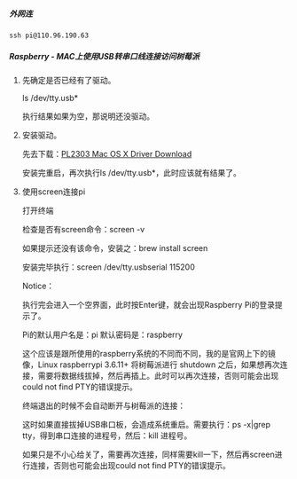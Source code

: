 




##### 外网连

    ssh pi@110.96.190.63



##### Raspberry - MAC上使用USB转串口线连接访问树莓派

1. 先确定是否已经有了驱动。

    ls /dev/tty.usb*

    执行结果如果为空，那说明还没驱动。

2. 安装驱动。

    先去下载：[PL2303 Mac OS X Driver Download](http://www.prolific.com.tw/US/ShowProduct.aspx?p_id=229&pcid=41)

    安装完重启，再次执行ls /dev/tty.usb*，此时应该就有结果了。

3. 使用screen连接pi

    打开终端
    
    检查是否有screen命令：screen -v

    如果提示还没有该命令，安装之：brew install screen

    安装完毕执行：screen /dev/tty.usbserial 115200

    Notice：

    执行完会进入一个空界面，此时按Enter键，就会出现Raspberry Pi的登录提示了。

    Pi的默认用户名是：pi 默认密码是：raspberry

    这个应该是跟所使用的raspberry系统的不同而不同，我的是官网上下的镜像，Linux raspberrypi 3.6.11+
将树莓派进行 shutdown 之后，如果想再次连接，需要将数据线拔掉，然后再插上。此时可以再次连接，否则可能会出现 could not find PTY的错误提示。

    终端退出的时候不会自动断开与树莓派的连接：
    
    这时如果直接拔掉USB串口板，会造成系统重启。需要执行：ps -x|grep tty，得到串口连接的进程号，然后：kill 进程号。

    如果只是不小心给关了，需要再次连接，同样需要kill一下，然后再screen进行连接，否则也可能会出现could not find PTY的错误提示。



